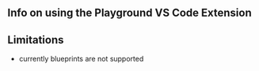 ## Info on using the Playground VS Code Extension

## Limitations
- currently blueprints are not supported
